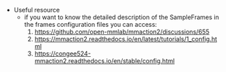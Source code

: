 

* Useful resource
    - if you want to know the detailed description of the SampleFrames in the frames configuration files
        you can access:
        1. https://github.com/open-mmlab/mmaction2/discussions/655
        2. https://mmaction2.readthedocs.io/en/latest/tutorials/1_config.html
        3. https://congee524-mmaction2.readthedocs.io/en/stable/config.html